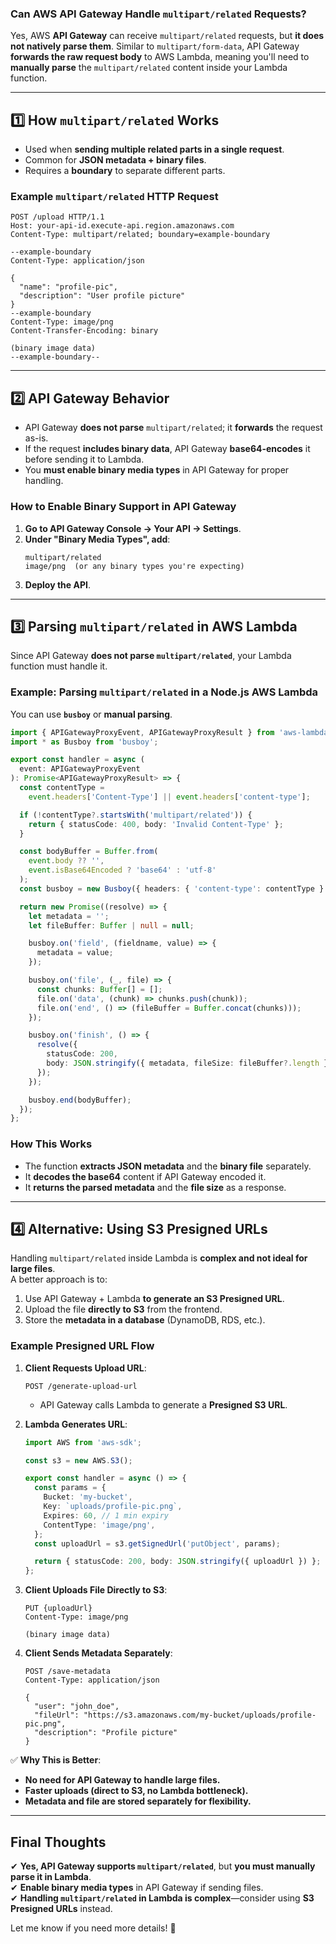 ### **Can AWS API Gateway Handle `multipart/related` Requests?**

Yes, AWS **API Gateway** can receive `multipart/related` requests, but **it does not natively parse them**. Similar to `multipart/form-data`, API Gateway **forwards the raw request body** to AWS Lambda, meaning you'll need to **manually parse** the `multipart/related` content inside your Lambda function.

---

## **1️⃣ How `multipart/related` Works**

- Used when **sending multiple related parts in a single request**.
- Common for **JSON metadata + binary files**.
- Requires a **boundary** to separate different parts.

### **Example `multipart/related` HTTP Request**

```http
POST /upload HTTP/1.1
Host: your-api-id.execute-api.region.amazonaws.com
Content-Type: multipart/related; boundary=example-boundary

--example-boundary
Content-Type: application/json

{
  "name": "profile-pic",
  "description": "User profile picture"
}
--example-boundary
Content-Type: image/png
Content-Transfer-Encoding: binary

(binary image data)
--example-boundary--
```

---

## **2️⃣ API Gateway Behavior**

- API Gateway **does not parse** `multipart/related`; it **forwards** the request as-is.
- If the request **includes binary data**, API Gateway **base64-encodes** it before sending it to Lambda.
- You **must enable binary media types** in API Gateway for proper handling.

### **How to Enable Binary Support in API Gateway**

1. **Go to API Gateway Console → Your API → Settings**.
2. **Under "Binary Media Types", add**:
   ```
   multipart/related
   image/png  (or any binary types you're expecting)
   ```
3. **Deploy the API**.

---

## **3️⃣ Parsing `multipart/related` in AWS Lambda**

Since API Gateway **does not parse `multipart/related`**, your Lambda function must handle it.

### **Example: Parsing `multipart/related` in a Node.js AWS Lambda**

You can use **`busboy`** or **manual parsing**.

```typescript
import { APIGatewayProxyEvent, APIGatewayProxyResult } from 'aws-lambda';
import * as Busboy from 'busboy';

export const handler = async (
  event: APIGatewayProxyEvent
): Promise<APIGatewayProxyResult> => {
  const contentType =
    event.headers['Content-Type'] || event.headers['content-type'];

  if (!contentType?.startsWith('multipart/related')) {
    return { statusCode: 400, body: 'Invalid Content-Type' };
  }

  const bodyBuffer = Buffer.from(
    event.body ?? '',
    event.isBase64Encoded ? 'base64' : 'utf-8'
  );
  const busboy = new Busboy({ headers: { 'content-type': contentType } });

  return new Promise((resolve) => {
    let metadata = '';
    let fileBuffer: Buffer | null = null;

    busboy.on('field', (fieldname, value) => {
      metadata = value;
    });

    busboy.on('file', (_, file) => {
      const chunks: Buffer[] = [];
      file.on('data', (chunk) => chunks.push(chunk));
      file.on('end', () => (fileBuffer = Buffer.concat(chunks)));
    });

    busboy.on('finish', () => {
      resolve({
        statusCode: 200,
        body: JSON.stringify({ metadata, fileSize: fileBuffer?.length }),
      });
    });

    busboy.end(bodyBuffer);
  });
};
```

### **How This Works**

- The function **extracts JSON metadata** and the **binary file** separately.
- It **decodes the base64** content if API Gateway encoded it.
- It **returns the parsed metadata** and the **file size** as a response.

---

## **4️⃣ Alternative: Using S3 Presigned URLs**

Handling `multipart/related` inside Lambda is **complex and not ideal for large files**.  
A better approach is to:

1. Use API Gateway + Lambda **to generate an S3 Presigned URL**.
2. Upload the file **directly to S3** from the frontend.
3. Store the **metadata in a database** (DynamoDB, RDS, etc.).

### **Example Presigned URL Flow**

1. **Client Requests Upload URL**:

   ```http
   POST /generate-upload-url
   ```

   - API Gateway calls Lambda to generate a **Presigned S3 URL**.

2. **Lambda Generates URL**:

   ```typescript
   import AWS from 'aws-sdk';

   const s3 = new AWS.S3();

   export const handler = async () => {
     const params = {
       Bucket: 'my-bucket',
       Key: `uploads/profile-pic.png`,
       Expires: 60, // 1 min expiry
       ContentType: 'image/png',
     };
     const uploadUrl = s3.getSignedUrl('putObject', params);

     return { statusCode: 200, body: JSON.stringify({ uploadUrl }) };
   };
   ```

3. **Client Uploads File Directly to S3**:

   ```http
   PUT {uploadUrl}
   Content-Type: image/png

   (binary image data)
   ```

4. **Client Sends Metadata Separately**:

   ```http
   POST /save-metadata
   Content-Type: application/json

   {
     "user": "john_doe",
     "fileUrl": "https://s3.amazonaws.com/my-bucket/uploads/profile-pic.png",
     "description": "Profile picture"
   }
   ```

✅ **Why This is Better**:

- **No need for API Gateway to handle large files.**
- **Faster uploads (direct to S3, no Lambda bottleneck).**
- **Metadata and file are stored separately for flexibility.**

---

## **Final Thoughts**

✔ **Yes, API Gateway supports `multipart/related`**, but **you must manually parse it in Lambda**.  
✔ **Enable binary media types** in API Gateway if sending files.  
✔ **Handling `multipart/related` in Lambda is complex**—consider using **S3 Presigned URLs** instead.

Let me know if you need more details! 🚀
